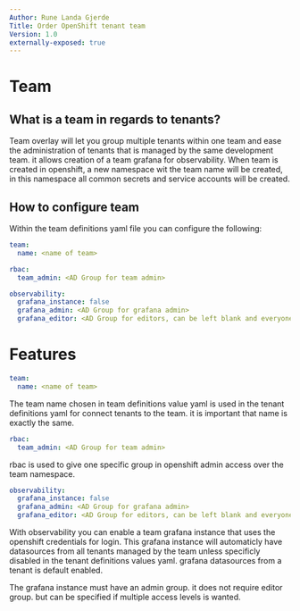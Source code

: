 ```yaml
---
Author: Rune Landa Gjerde
Title: Order OpenShift tenant team
Version: 1.0
externally-exposed: true
--- 
```

# Team

## What is a team in regards to tenants?

Team overlay will let you group multiple tenants within one team and ease the administration of tenants that is managed by the same development team. it allows creation of a team grafana for observability.
When team is created in openshift, a new namespace wit the team name will be created, in this namespace all common secrets and service accounts will be created. 

## How to configure team

Within the team definitions yaml file you can configure the following:

```yaml
team:
  name: <name of team>

rbac:  
  team_admin: <AD Group for team admin>

observability:
  grafana_instance: false
  grafana_admin: <AD Group for grafana admin>
  grafana_editor: <AD Group for editors, can be left blank and everyone will be editor>
```
# Features

```yaml
team:
  name: <name of team>
```
The team name chosen in team definitions value yaml is used in the tenant definitions yaml for connect tenants to the team. it is important that name is exactly the same.

```yaml
rbac:  
  team_admin: <AD Group for team admin>
````
rbac is used to give one specific group in openshift admin access over the team namespace. 

```yaml
observability:
  grafana_instance: false
  grafana_admin: <AD Group for grafana admin>
  grafana_editor: <AD Group for editors, can be left blank and everyone will be editor>
```
With observability you can enable a team grafana instance that uses the openshift credentials for login. This grafana instance will automaticly have datasources from all tenants managed by the team unless specificly disabled in the tenant definitions values yaml. grafana datasources from a tenant is default enabled. 

The grafana instance must have an admin group. it does not require editor group. but can be specified if multiple access levels is wanted. 